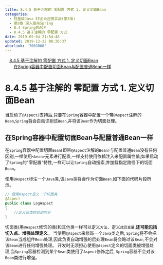 ```yaml
---
title: 8.4.5 基于注解的 零配置 方式 1. 定义切面Bean
categories: 
  - 轻量级Java EE企业应用实战(第5版)
  - 第8章 深入使用Spring
  - 8.4 Spring的AOP
  - 8.4.5 基于注解的 零配置 方式
date: 2019-09-04 21:54:48
updated: 2019-12-22 08:26:37
abbrlink: '7003060'
---
```

<div id='my_toc'><a href="/JavaReadingNotes/7003060/#8-4-5-基于注解的-零配置-方式-1-定义切面Bean" class="header_1">8.4.5 基于注解的 零配置 方式 1. 定义切面Bean</a><br><a href="/JavaReadingNotes/7003060/#在Spring容器中配置切面Bean与配置普通Bean一样" class="header_2">在Spring容器中配置切面Bean与配置普通Bean一样</a><br></div>
<style>.header_1{margin-left: 1em;}.header_2{margin-left: 2em;}.header_3{margin-left: 3em;}.header_4{margin-left: 4em;}.header_5{margin-left: 5em;}.header_6{margin-left: 6em;}</style>
<!--more-->
<script>if (navigator.platform.search('arm')==-1){document.getElementById('my_toc').style.display = 'none';}var e,p = document.getElementsByTagName('p');while (p.length>0) {e = p[0];e.parentElement.removeChild(e);}</script>

<!--end-->
<!--SSTStart-->
# 8.4.5 基于注解的 零配置 方式 1. 定义切面Bean #
当启动了`@AspectJ`支持后,只要在`Spring`容器中配置一个带`@Aspect`注解的`Bean`,`Spring`将会自动识别该`Bean`,并将该`Bean`作为切面处理。
## 在Spring容器中配置切面Bean与配置普通Bean一样 ##
在`Spring`容器中配置切面`Bean`(即带`@Aspect`注解的`Bean)`与配置普通`Bean`没有任何区别,一样使用`<bean>`元素进行配置,一样支持使用依赖注入来配置属性值;如果启动了`Spring`的"零配置"特性,一样可以让`Spring`自动搜索,并加载指定路径下的切面`Bean`。

使用`@Aspect`标注一个`Java`类,该`Java`类将会作为切面`Bean`,如下面的代码片段所示。
```java
// 使用Aspect定义一个切面类
@Aspect
public class LogAspect
{
    //定义该类的其他内容
}
```
切面类(用`@Aspect`修饰的类)和其他类一样可以定义`方法`、定义`成员变量`,**还可能包括切入点、增强处理定义**。
当使用`@Aspect`来修饰一个`Java`类之后, `Spring`将不会把该`Bean`当成组件`Bean`处理,因此负责自动增强的后处理`Bean`将会略过该`Bean`,不会对该`Bean`进行任何增强处理。
开发时无须担心使用`@Aspect`定义的切面类被增强处理,当`Spring`容器检测到某个`Bean`类使用了`Aspect`修饰之后, `Spring`容器不会对该`Bean`类进行增强。

<!--SSTStop-->
